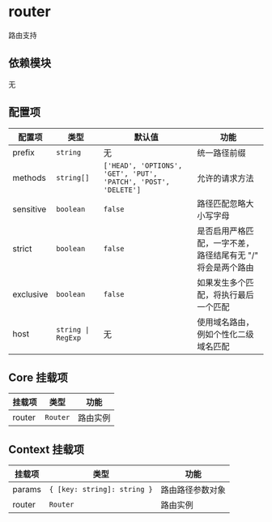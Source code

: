 # router

路由支持

## 依赖模块

无

## 配置项

| 配置项 | 类型 | 默认值 | 功能 |
| ----- | --- | ----- | ---- |
| prefix | `string` | 无 | 统一路径前缀
| methods | `string[]` | `['HEAD', 'OPTIONS', 'GET', 'PUT', 'PATCH', 'POST', 'DELETE']` | 允许的请求方法
| sensitive | `boolean` | `false` | 路径匹配忽略大小写字母
| strict | `boolean` | `false` | 是否启用严格匹配，一字不差，路径结尾有无 "/" 将会是两个路由
| exclusive | `boolean` | `false` | 如果发生多个匹配，将执行最后一个匹配
| host | `string \| RegExp` | 无 | 使用域名路由，例如个性化二级域名匹配

## Core 挂载项

| 挂载项 | 类型 | 功能 |
| ----- | --- | ---- |
| router | `Router` | 路由实例

## Context 挂载项

| 挂载项 | 类型 | 功能 |
| ----- | --- | ---- |
| params | `{ [key: string]: string }` | 路由路径参数对象
| router | `Router` | 路由实例
